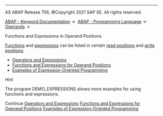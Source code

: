   

* * *

AS ABAP Release 756, ©Copyright 2021 SAP SE. All rights reserved.

[ABAP - Keyword Documentation](https://help.sap.com/doc/abapdocu_756_index_htm/7.56/en-US/abenabap.htm) →  [ABAP - Programming Language](https://help.sap.com/doc/abapdocu_756_index_htm/7.56/en-US/abenabap_reference.htm) →  [Operands](https://help.sap.com/doc/abapdocu_756_index_htm/7.56/en-US/abenoperands.htm) → 

Functions and Expressions in Operand Positions

[Functions](https://help.sap.com/doc/abapdocu_756_index_htm/7.56/en-US/abenfunction_glosry.htm "Glossary Entry") and [expressions](https://help.sap.com/doc/abapdocu_756_index_htm/7.56/en-US/abenexpression_glosry.htm "Glossary Entry") can be listed in certain [read positions](https://help.sap.com/doc/abapdocu_756_index_htm/7.56/en-US/abenread_position_glosry.htm "Glossary Entry") and [write positions](https://help.sap.com/doc/abapdocu_756_index_htm/7.56/en-US/abenwrite_position_glosry.htm "Glossary Entry").

-   [Operators and Expressions](https://help.sap.com/doc/abapdocu_756_index_htm/7.56/en-US/abenoperators_expressions.htm)
-   [Functions and Expressions for Operand Positions](https://help.sap.com/doc/abapdocu_756_index_htm/7.56/en-US/abenfunctions_expressions.htm)
-   [Examples of Expression-Oriented Programming](https://help.sap.com/doc/abapdocu_756_index_htm/7.56/en-US/abenexpressions_abexas.htm)

Hint

The program DEMO\_EXPRESSIONS shows more examples for using functions and expressions.

Continue
[Operators and Expressions](https://help.sap.com/doc/abapdocu_756_index_htm/7.56/en-US/abenoperators_expressions.htm)
[Functions and Expressions for Operand Positions](https://help.sap.com/doc/abapdocu_756_index_htm/7.56/en-US/abenfunctions_expressions.htm)
[Examples of Expression-Oriented Programming](https://help.sap.com/doc/abapdocu_756_index_htm/7.56/en-US/abenexpressions_abexas.htm)